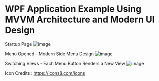 # WPF Application Example Using MVVM Architecture and Modern UI Design

Startup Page
![image](https://user-images.githubusercontent.com/76102459/175476350-c9e36b8d-17c2-4c58-a989-3fd853b478a9.png)

Menu Opened - Modern Side Menu Design
![image](https://user-images.githubusercontent.com/76102459/175476378-1d09e26a-e97b-44ae-89e1-17488d88f900.png)

Switching Views - Each Menu Button Renders a New View
![image](https://user-images.githubusercontent.com/76102459/175476486-27625794-5913-4297-979d-a46270315ea8.png)

Icon Credits : https://icons8.com/icons
